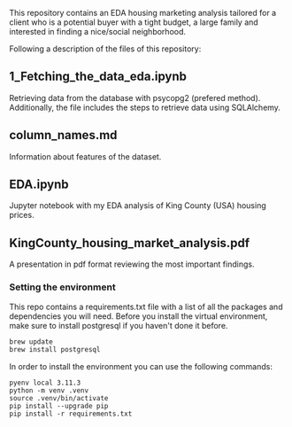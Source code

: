 This repository contains an EDA housing marketing analysis tailored for a client who is a potential buyer with a tight budget, a large family and interested in finding a nice/social neighborhood.

Following a description of the files of this repository:

## 1_Fetching_the_data_eda.ipynb

Retrieving data from the database with psycopg2 (prefered method). Additionally, the file includes the steps to retrieve data using SQLAlchemy.

## column_names.md

Information about features of the dataset.

## EDA.ipynb

Jupyter notebook with my EDA analysis of King County (USA) housing prices.

## KingCounty_housing_market_analysis.pdf

A presentation in pdf format reviewing the most important findings. 


### Setting the environment

This repo contains a requirements.txt file with a list of all the packages and dependencies you will need. Before you install the virtual environment, make sure to install postgresql if you haven't done it before.

```bash
brew update
brew install postgresql
```

In order to install the environment you can use the following commands:

```
pyenv local 3.11.3
python -m venv .venv
source .venv/bin/activate
pip install --upgrade pip
pip install -r requirements.txt
```
